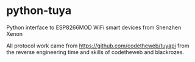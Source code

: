 # python-tuya
Python interface to ESP8266MOD WiFi smart devices from Shenzhen Xenon

All protocol work came from https://github.com/codetheweb/tuyapi from the reverse engineering time and skills of codetheweb and blackrozes.
